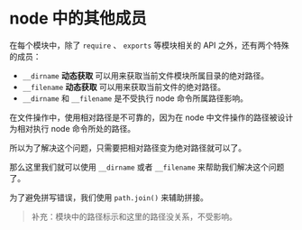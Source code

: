 # node 中的其他成员

在每个模块中，除了 `require` 、 `exports` 等模块相关的 API 之外，还有两个特殊的成员：

- `__dirname` **动态获取** 可以用来获取当前文件模块所属目录的绝对路径。
- `__filename` **动态获取** 可以用来获取当前文件的绝对路径。
- `__dirname` 和 `__filename` 是不受执行 node 命令所属路径影响。

在文件操作中，使用相对路径是不可靠的，因为在 node 中文件操作的路径被设计为相对执行 node 命令所处的路径。

所以为了解决这个问题，只需要把相对路径变为绝对路径就可以了。

那么这里我们就可以使用 `__dirname` 或者 `__filename` 来帮助我们解决这个问题了。

为了避免拼写错误，我们使用 `path.join()` 来辅助拼接。

>  补充：模块中的路径标示和这里的路径没关系，不受影响。